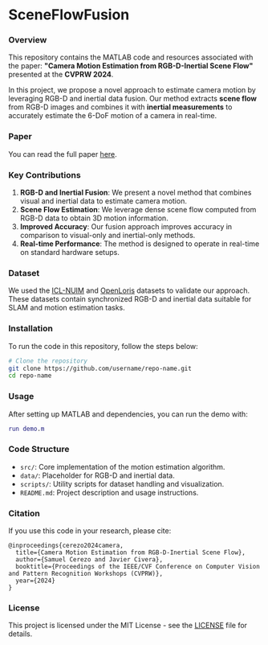 
# SceneFlowFusion

### Overview

This repository contains the MATLAB code and resources associated with the paper: **"Camera Motion Estimation from RGB-D-Inertial Scene Flow"** presented at the **CVPRW 2024**.

In this project, we propose a novel approach to estimate camera motion by leveraging RGB-D and inertial data fusion. Our method extracts **scene flow** from RGB-D images and combines it with **inertial measurements** to accurately estimate the 6-DoF motion of a camera in real-time.

### Paper

You can read the full paper [here](https://openaccess.thecvf.com/content/CVPR2024W/VISOD/papers/Cerezo_Camera_Motion_Estimation_from_RGB-D-Inertial_Scene_Flow_CVPRW_2024_paper.pdf).

### Key Contributions

1. **RGB-D and Inertial Fusion**: We present a novel method that combines visual and inertial data to estimate camera motion.
2. **Scene Flow Estimation**: We leverage dense scene flow computed from RGB-D data to obtain 3D motion information.
3. **Improved Accuracy**: Our fusion approach improves accuracy in comparison to visual-only and inertial-only methods.
4. **Real-time Performance**: The method is designed to operate in real-time on standard hardware setups.

### Dataset

We used the [ICL-NUIM](http://www.doc.ic.ac.uk/~ahanda/VaFRIC/iclnuim.html) and [OpenLoris](https://lifelong-robotic-vision.github.io/dataset/overview) datasets to validate our approach. These datasets contain synchronized RGB-D and inertial data suitable for SLAM and motion estimation tasks.

### Installation

To run the code in this repository, follow the steps below:

```bash
# Clone the repository
git clone https://github.com/username/repo-name.git
cd repo-name
```

### Usage

After setting up MATLAB and dependencies, you can run the demo with:

```matlab
run demo.m
```

### Code Structure

- `src/`: Core implementation of the motion estimation algorithm.
- `data/`: Placeholder for RGB-D and inertial data.
- `scripts/`: Utility scripts for dataset handling and visualization.
- `README.md`: Project description and usage instructions.

### Citation

If you use this code in your research, please cite:

```
@inproceedings{cerezo2024camera,
  title={Camera Motion Estimation from RGB-D-Inertial Scene Flow},
  author={Samuel Cerezo and Javier Civera},
  booktitle={Proceedings of the IEEE/CVF Conference on Computer Vision and Pattern Recognition Workshops (CVPRW)},
  year={2024}
}
```

### License

This project is licensed under the MIT License - see the [LICENSE](LICENSE) file for details.
